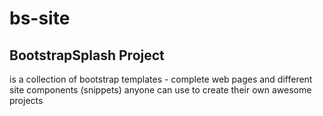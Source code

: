 # bs-site
## BootstrapSplash Project
is a collection of bootstrap templates - complete web pages and different site components (snippets) anyone can use to create their own awesome projects
